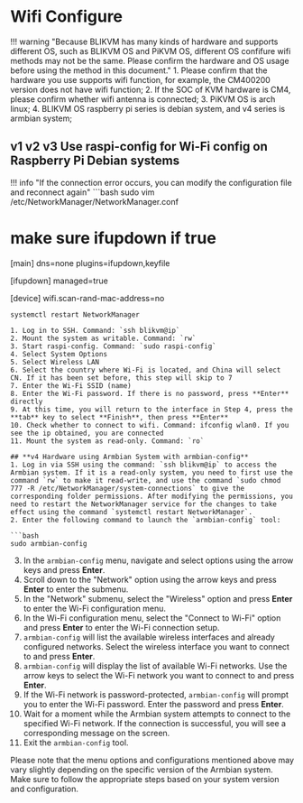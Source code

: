 # Wifi Configure

!!! warning "Because BLIKVM has many kinds of hardware and supports different OS, such as BLIKVM OS and PiKVM OS, different OS confifure wifi methods may not be the same. Please confirm the hardware and OS usage before using the method in this document."
    1. Please confirm that the hardware you use supports wifi function, for example, the CM400200 version does not have wifi function;
    2. If the SOC of KVM hardware is CM4, please confirm whether wifi antenna is connected;
    3. PiKVM OS is arch linux;
    4. BLIKVM OS raspberry pi series is debian system, and v4 series is armbian system;

## **v1 v2 v3 Use raspi-config for Wi-Fi config on Raspberry Pi Debian systems**

!!! info "If the connection error occurs, you can modify the configuration file and reconnect again"
    ```bash
   sudo vim /etc/NetworkManager/NetworkManager.conf
   # make sure ifupdown if true
   [main]
   dns=none
   plugins=ifupdown,keyfile

   [ifupdown]
   managed=true

   [device]
   wifi.scan-rand-mac-address=no
   ```
   systemctl restart NetworkManager

1. Log in to SSH. Command: `ssh blikvm@ip`
2. Mount the system as writable. Command: `rw`
3. Start raspi-config. Command: `sudo raspi-config`
4. Select System Options
5. Select Wireless LAN
6. Select the country where Wi-Fi is located, and China will select CN. If it has been set before, this step will skip to 7
7. Enter the Wi-Fi SSID (name)
8. Enter the Wi-Fi password. If there is no password, press **Enter** directly
9. At this time, you will return to the interface in Step 4, press the **tab** key to select **Finish**, then press **Enter**
10. Check whether to connect to wifi. Command: ifconfig wlan0. If you see the ip obtained, you are connected
11. Mount the system as read-only. Command: `ro`

## **v4 Hardware using Armbian System with armbian-config**
1. Log in via SSH using the command: `ssh blikvm@ip` to access the Armbian system. If it is a read-only system, you need to first use the command `rw` to make it read-write, and use the command `sudo chmod 777 -R /etc/NetworkManager/system-connections` to give the corresponding folder permissions. After modifying the permissions, you need to restart the NetworkManager service for the changes to take effect using the command `systemctl restart NetworkManager`.
2. Enter the following command to launch the `armbian-config` tool:

```bash
sudo armbian-config
```

3. In the `armbian-config` menu, navigate and select options using the arrow keys and press **Enter**.
4. Scroll down to the "Network" option using the arrow keys and press **Enter** to enter the submenu.
5. In the "Network" submenu, select the "Wireless" option and press **Enter** to enter the Wi-Fi configuration menu.
6. In the Wi-Fi configuration menu, select the "Connect to Wi-Fi" option and press **Enter** to enter the Wi-Fi connection setup.
7. `armbian-config` will list the available wireless interfaces and already configured networks. Select the wireless interface you want to connect to and press **Enter**.
8. `armbian-config` will display the list of available Wi-Fi networks. Use the arrow keys to select the Wi-Fi network you want to connect to and press **Enter**.
9. If the Wi-Fi network is password-protected, `armbian-config` will prompt you to enter the Wi-Fi password. Enter the password and press **Enter**.
10. Wait for a moment while the Armbian system attempts to connect to the specified Wi-Fi network. If the connection is successful, you will see a corresponding message on the screen.
11. Exit the `armbian-config` tool.

Please note that the menu options and configurations mentioned above may vary slightly depending on the specific version of the Armbian system. Make sure to follow the appropriate steps based on your system version and configuration.
